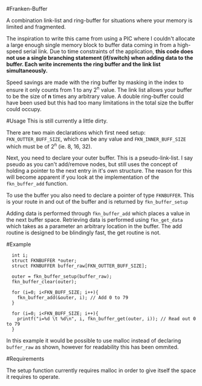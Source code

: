 #Franken-Buffer

A combination link-list and ring-buffer for situations where your memory is limited and fragmented.

The inspiration to write this came from using a PIC where I couldn't allocate a large enough single memory
block to buffer data coming in from a high-speed serial link. Due to time constraints of the application,
**this code does not use a single branching statement (if/switch) when adding data to the buffer. Each write
increments the ring buffer and the link list simultaneously.**

Speed savings are made with the ring buffer by masking in the index to ensure it only counts from 1 to any
2<sup>n</sup> value. The link list allows your buffer to be the size of **n** times any arbitrary value. A double ring-buffer
could have been used but this had too many limitations in the total size the buffer could occupy.

#Usage
This is still currently a little dirty.

There are two main declarations which first need setup: `FKN_OUTTER_BUFF_SIZE`, which can be any value and `FKN_INNER_BUFF_SIZE` which must be of 2<sup>n</sup> (ie. 8, 16, 32).

Next, you need to declare your outer buffer. This is a pseudo-link-list. I say pseudo as you can't add/remove nodes, but still uses the concept of holding a pointer to the next entry in it's own structure. The reason for this will become apparent if you look at the implementation of the `fkn_buffer_add` function.

To use the buffer you also need to declare a pointer of type `FKNBUFFER`. This is your route in and out of the buffer and is returned by `fkn_buffer_setup`

Adding data is performed through `fkn_buffer_add` which places a value in the next buffer space. Retrieving data is performed using `fkn_get_data` which takes as a parameter an arbitrary location in the buffer. The add routine is designed to be blindingly fast, the get routine is not.

#Example

```
  int i; 
  struct FKNBUFFER *outer;
  struct FKNBUFFER buffer_raw[FKN_OUTTER_BUFF_SIZE];

  outer = fkn_buffer_setup(buffer_raw);
  fkn_buffer_clear(outer);

  for (i=0; i<FKN_BUFF_SIZE; i++){
    fkn_buffer_add(&outer, i); // Add 0 to 79
  }

  for (i=0; i<FKN_BUFF_SIZE; i++){
    printf("i=%d \t %d\n", i, fkn_buffer_get(outer, i)); // Read out 0 to 79
  }
```

In this example it would be possible to use malloc instead of declaring `buffer_raw` as shown, however for readability this has been ommited.

#Requirements

The setup function currently requires malloc in order to give itself the space it requires to operate.
